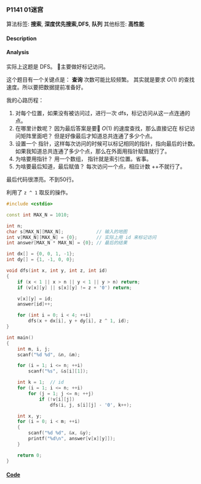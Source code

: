 ### P1141 01迷宫

算法标签: **搜索**, **深度优先搜索,DFS**, **队列**
其他标签: **高性能**


#### Description

#### Analysis

实际上这题是 DFS。 主要做好标记访问。

这个题目有一个关键点是： **查询** 次数可能比较频繁。 其实就是要求 $O(1)$ 的查找速度。所以要把数据提前准备好。

我的心路历程：

1. 对每个位置，如果没有被访问过，进行一次 dfs，标记访问从这一点连通的点。
2. 在哪里计数呢？ 因为最后答案是要 $O(1)$ 的速度查找，那么直接记在 标记访问矩阵里面吧？ 但是好像最后才知道总共连通了多少个点。
3. 设置一个 指针，这样每次访问的时候可以标记相同的指针，指向最后的计数。如果我知道总共连通了多少个点，那么在外面用指针赋值就行了。
4. 为啥要用指针？ 用一个数组， 指针就是索引位置。省事。
5. 为啥要最后知道，最后赋值？ 每次访问一个点，相应计数 ++不就行了。

最后代码很漂亮。不到50行。

利用了 `z ^ 1` 取反的操作。

```cpp
#include <cstdio>

const int MAX_N = 1010;

int n;
char s[MAX_N][MAX_N];            // 输入的地图
int v[MAX_N][MAX_N] = {0};       // 实际上用 id 来标记访问
int answer[MAX_N * MAX_N] = {0}; // 最后的结果

int dx[] = {0, 0, 1, -1};
int dy[] = {1, -1, 0, 0};

void dfs(int x, int y, int z, int id)
{
    if (x < 1 || x > n || y < 1 || y > n) return;
    if (v[x][y] || s[x][y] != z + '0') return;

    v[x][y] = id;
    answer[id]++;

    for (int i = 0; i < 4; ++i)
        dfs(x + dx[i], y + dy[i], z ^ 1, id);
}

int main()
{
    int m, i, j;
    scanf("%d %d", &n, &m);

    for (i = 1; i <= n; ++i)
        scanf("%s", &s[i][1]);

    int k = 1;  // id
    for (i = 1; i <= n; ++i)
        for (j = 1; j <= n; ++j)
            if (!v[i][j])
                dfs(i, j, s[i][j] - '0', k++);

    int x, y;
    for (i = 0; i < m; ++i)
    {
        scanf("%d %d", &x, &y);
        printf("%d\n", answer[v[x][y]]);
    }

    return 0;
}
```

#### [Code](../cpp/p1141.cpp)
